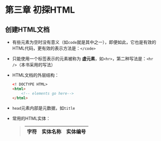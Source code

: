 # 第三章 初探HTML

## 创建HTML文档

+ 有些元素为空时没有意义（如`code`就是其中之一），即便如此，它也是有效的HTML代码，更有效的表示方法是：`</code>`
+ 只能使用一个标签表示的元素被称为 **虚元素**，如`<hr>`，第二种写法是：`<hr />`（本书采用的写法）
+ HTML文档的外层结构：

    ```html
    <! DOCTYPE HTML>
    <html>
        <!-- elements go here-->
    </html>
    ```

+ `head`元素内部是元数据，如`title`
+ 常用的HTML实体：
    >字符|实体名称|实体编号
    >|:--|:-----|:-----|
